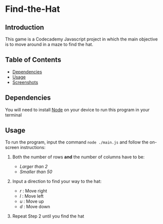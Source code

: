 Find-the-Hat
===============

## Introduction 

This game is a Codecademy Javascript project in which the main objective is to move around in a maze to find the hat. 

## Table of Contents
  + [Dependencies](#dependencies)
  + [Usage](#usage)
  + [Screenshots](#screenshots)
  
  
 ## Dependencies
 
 You will need to install [Node](https://nodejs.org/en/download/) on your device to run this program in your terminal
 
 ## Usage
 
 To run the program, input the command `node ./main.js` and follow the on-screen instructions:
 
 1. Both the number of rows **and** the number of columns have to be:
    - _Larger than 2_
    - _Smaller than 50_
    
 2. Input a direction to find your way to the hat:
    - _r_ : Move right
    - _l_ : Move left
    - _u_ : Move up
    - _d_ : Move down
    
 3. Repeat Step 2 until you find the hat
